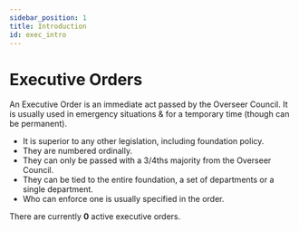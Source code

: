 ```yaml
---
sidebar_position: 1
title: Introduction
id: exec_intro
---
```


# Executive Orders

An Executive Order is an immediate act passed by the Overseer Council. It is usually used in emergency situations & for a temporary time (though can be permanent).
- It is superior to any other legislation, including foundation policy. 
- They are numbered ordinally.
- They can only be passed with a 3/4ths majority from the Overseer Council.
- They can be tied to the entire foundation, a set of departments or a single department.
- Who can enforce one is usually specified in the order.

There are currently **0** active executive orders.
